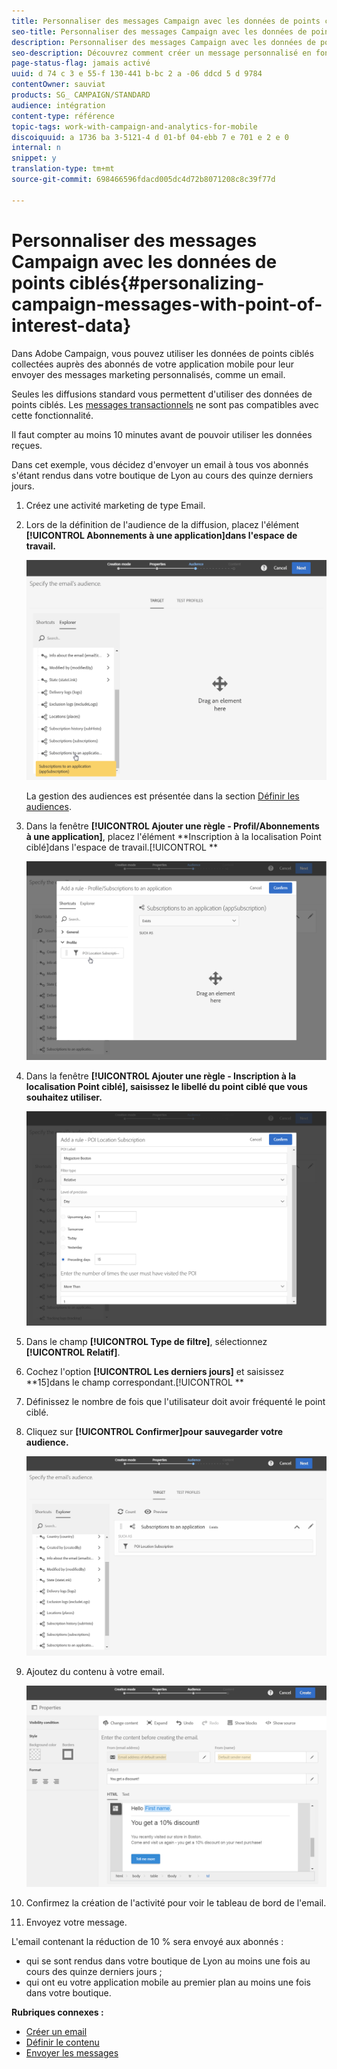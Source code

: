 ```yaml
---
title: Personnaliser des messages Campaign avec les données de points ciblés
seo-title: Personnaliser des messages Campaign avec les données de points ciblés
description: Personnaliser des messages Campaign avec les données de points ciblés
seo-description: Découvrez comment créer un message personnalisé en fonction de la localisation de vos abonnés grâce à l'intégration des données de points ciblés.
page-status-flag: jamais activé
uuid: d 74 c 3 e 55-f 130-441 b-bc 2 a -06 ddcd 5 d 9784
contentOwner: sauviat
products: SG_ CAMPAIGN/STANDARD
audience: intégration
content-type: référence
topic-tags: work-with-campaign-and-analytics-for-mobile
discoiquuid: a 1736 ba 3-5121-4 d 01-bf 04-ebb 7 e 701 e 2 e 0
internal: n
snippet: y
translation-type: tm+mt
source-git-commit: 698466596fdacd005dc4d72b8071208c8c39f77d

---
```



# Personnaliser des messages Campaign avec les données de points ciblés{#personalizing-campaign-messages-with-point-of-interest-data}

Dans Adobe Campaign, vous pouvez utiliser les données de points ciblés collectées auprès des abonnés de votre application mobile pour leur envoyer des messages marketing personnalisés, comme un email.

Seules les diffusions standard vous permettent d'utiliser des données de points ciblés. Les [messages transactionnels](../../channels/using/about-transactional-messaging.md) ne sont pas compatibles avec cette fonctionnalité.

Il faut compter au moins 10 minutes avant de pouvoir utiliser les données reçues.

Dans cet exemple, vous décidez d'envoyer un email à tous vos abonnés s'étant rendus dans votre boutique de Lyon au cours des quinze derniers jours.

1. Créez une activité marketing de type Email.
1. Lors de la définition de l'audience de la diffusion, placez l'élément **[!UICONTROL Abonnements à une application]dans l'espace de travail.**

   ![](assets/poi_subscriptions_app.png)

   La gestion des audiences est présentée dans la section [Définir les audiences](../../audiences/using/creating-audiences.md).

1. Dans la fenêtre **[!UICONTROL Ajouter une règle - Profil/Abonnements à une application]**, placez l'élément **Inscription à la localisation Point ciblé]dans l'espace de travail.[!UICONTROL **

   ![](assets/poi_add_rule_profile_subscription.png)

1. Dans la fenêtre **[!UICONTROL Ajouter une règle - Inscription à la localisation Point ciblé], saisissez le libellé du point ciblé que vous souhaitez utiliser.**

   ![](assets/poi_location_subscription.png)

1. Dans le champ **[!UICONTROL Type de filtre]**, sélectionnez **[!UICONTROL Relatif]**.
1. Cochez l'option **[!UICONTROL Les derniers jours]** et saisissez **15]dans le champ correspondant.[!UICONTROL **
1. Définissez le nombre de fois que l'utilisateur doit avoir fréquenté le point ciblé.
1. Cliquez sur **[!UICONTROL Confirmer]pour sauvegarder votre audience.**

   ![](assets/poi_subscriptions_app_audience_defined.png)

1. Ajoutez du contenu à votre email.

   ![](assets/poi_email_content.png)

1. Confirmez la création de l'activité pour voir le tableau de bord de l'email.
1. Envoyez votre message.

L'email contenant la réduction de 10 % sera envoyé aux abonnés :

* qui se sont rendus dans votre boutique de Lyon au moins une fois au cours des quinze derniers jours ;
* qui ont eu votre application mobile au premier plan au moins une fois dans votre boutique.

**Rubriques connexes :**

* [Créer un email](../../channels/using/creating-an-email.md)
* [Définir le contenu](../../designing/using/example--email-personalization.md)
* [Envoyer les messages](../../sending/using/confirming-the-send.md)

